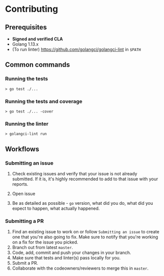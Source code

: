 #  Contributing

## Prerequisites

* **Signed and verified CLA**
* Golang 1.13.x
* (To run linter) https://github.com/golangci/golangci-lint in `$PATH`

## Common commands

### Running the tests

```shell
> go test ./...
```

### Running the tests and coverage

```shell
> go test ./... -cover
```

### Running the linter

```shell
> golangci-lint run
```

## Workflows

### Submitting an issue

1. Check existing issues and verify that your issue is not already submitted.
 If it is, it's highly recommended to add  to that issue with your reports.
 
2. Open issue

3. Be as detailed as possible - `go` version, what did you do, 
what did you expect to happen, what actually happened.

### Submitting a PR

1. Find an existing issue to work on or follow `Submitting an issue` to create one
 that you're also going to fix. 
 Make sure to notify that you're working on a fix for the issue you picked.
1. Branch out from latest `master`.
1. Code, add, commit and push your changes in your branch.
1. Make sure that tests and linter(s) pass locally for you.
1. Submit a PR.
1. Collaborate with the codeowners/reviewers to merge this in `master`.
